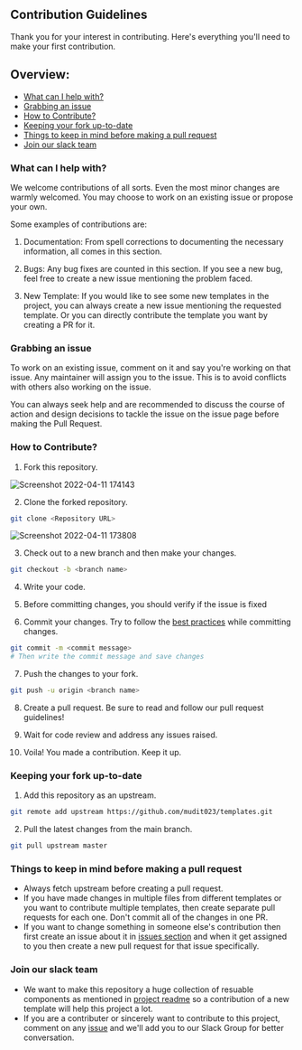 ## Contribution Guidelines

Thank you for your interest in contributing. Here's everything you'll need to make your first contribution.

## Overview:
- [What can I help with?](#what-can-i-help-with)
- [Grabbing an issue](#grabbing-an-issue)
- [How to Contribute?](#how-to-contribute)
- [Keeping your fork up-to-date](#keeping-your-fork-up-to-date)
- [Things to keep in mind before making a pull request](#things-to-keep-in-mind-before-making-a-pull-request)
- [Join our slack team](#join-our-slack-team)

### What can I help with?

We welcome contributions of all sorts. Even the most minor changes are warmly welcomed. You may choose to work on an existing issue or propose your own.

Some examples of contributions are:

1. Documentation: From spell corrections to documenting the necessary information, all comes in this section.

2. Bugs: Any bug fixes are counted in this section. If you see a new bug, feel free to create a new issue mentioning the problem faced.

3. New Template: If you would like to see some new templates in the project, you can always create a new issue mentioning the requested template. Or you can directly contribute the template you want by creating a PR for it.

### Grabbing an issue

To work on an existing issue, comment on it and say you're working on that issue. Any maintainer will assign you to the issue. This is to avoid conflicts with others also working on the issue.

You can always seek help and are recommended to discuss the course of action and design decisions to tackle the issue on the issue page before making the Pull Request.

### How to Contribute?

1. Fork this repository.

![Screenshot 2022-04-11 174143](https://user-images.githubusercontent.com/71916646/162736803-627f44eb-ef50-42aa-a303-2a450374ac0c.png)


2. Clone the forked repository.

```bash
git clone <Repository URL>
```
![Screenshot 2022-04-11 173808](https://user-images.githubusercontent.com/71916646/162736495-4aa54712-89af-40e5-864a-2c5259ff921f.png)


3. Check out to a new branch and then make your changes.

```bash
git checkout -b <branch name>
```

4. Write your code.

<!-- add any more guidelines for formatting and linting if required -->

5. Before committing changes, you should verify if the issue is fixed

6. Commit your changes. Try to follow the [best practices](https://gist.github.com/robertpainsi/b632364184e70900af4ab688decf6f53) while committing changes.

```bash
git commit -m <commit message>
# Then write the commit message and save changes
```

7. Push the changes to your fork.

```bash
git push -u origin <branch name>
```

8. Create a pull request. Be sure to read and follow our pull request guidelines!

9. Wait for code review and address any issues raised.

10. Voila! You made a contribution. Keep it up.

### Keeping your fork up-to-date

1. Add this repository as an upstream.
<!-- add name of your upstream repo -->
```bash
git remote add upstream https://github.com/mudit023/templates.git
```

2. Pull the latest changes from the main branch.

```bash
git pull upstream master
```

### Things to keep in mind before making a pull request 
- Always fetch upstream before creating a pull request.
- If you have made changes in multiple files from different templates or you want to contribute multiple templates, then create separate pull requests for each one. Don't commit all of the changes in one PR.
- If you want to change something in someone else's contribution then first create an issue about it in [issues section](https://github.com/mudit023/templates/issues) and when it get assigned to you then create a new pull request for that issue specifically.

### Join our slack team
- We want to make this repository a huge collection of resuable components as mentioned in [project readme](https://github.com/mudit023/templates/blob/main/Readme.md#collection-of-variety-of-resuable-components-of-html-css-and-javascript) so a contribution of a new template will help this project a lot. 
- If you are a contributer or sincerely want to contribute to this project, comment on any [issue](https://github.com/mudit023/templates/issues/8) and we'll add you to our Slack Group for better conversation.
